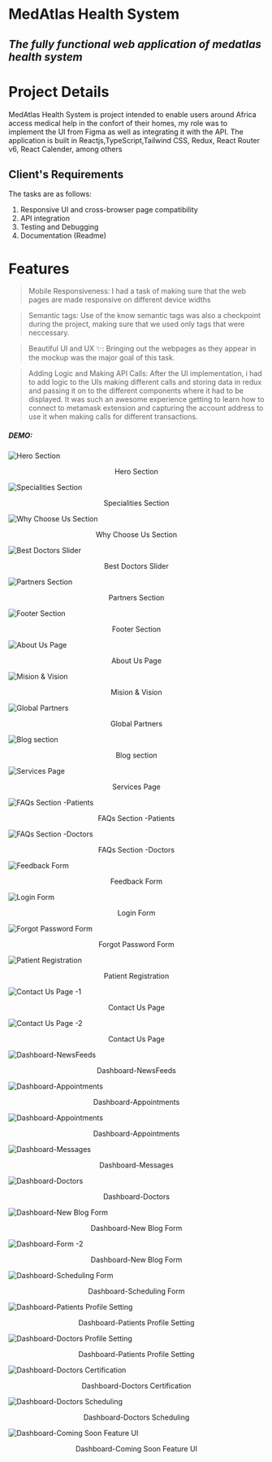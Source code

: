 # MedAtlas Health System

## _The fully functional web application of medatlas health system_

# Project Details

MedAtlas Health System is project intended to enable users around Africa access medical help in the confort of their homes, my role was to implement the UI from Figma as well as integrating it with the API.
The application is built in Reactjs,TypeScript,Tailwind CSS, Redux, React Router v6, React Calender, among others

## Client's Requirements

The tasks are as follows:

1. Responsive UI and cross-browser page compatibility
2. API integration
3. Testing and Debugging
4. Documentation (Readme)

# Features

> Mobile Responsiveness:
> I had a task of making sure that the web pages are made responsive on different device widths

> Semantic tags:
> Use of the know semantic tags was also a checkpoint during the project, making sure that we used only tags that were neccessary.

> Beautiful UI and UX ✨:
> Bringing out the webpages as they appear in the mockup was the major goal of this task.

> Adding Logic and Making API Calls:
> After the UI implementation, i had to add logic to the UIs making different calls and storing data in redux and passing it on to the different components where it had to be displayed. It was such an awesome experience getting to learn how to connect to metamask extension and capturing the account address to use it when making calls for different transactions.

##### DEMO:

![](src/assets/screenshorts/1.png?raw=true "Hero Section")

<p align="center">
  Hero Section
</p>

![](src/assets/screenshorts/2.png?raw=true "Specialities Section")

<p align="center" >
  Specialities Section
</p>

![](src/assets/screenshorts/3.png?raw=true "Why Choose Us Section")

<p align="center" >
  Why Choose Us Section
</p>

![](src/assets/screenshorts/4.png?raw=true "Best Doctors Slider")

<p align="center" >
  Best Doctors Slider
</p>

![](src/assets/screenshorts/5.png?raw=true "Partners Section")

<p align="center" >
  Partners Section
</p>

![](src/assets/screenshorts/6.png?raw=true "Footer Section")

<p align="center" >
  Footer Section
</p>

![](src/assets/screenshorts/7.png?raw=true "About Us Page")

<p align="center" >
  About Us Page
</p>

![](src/assets/screenshorts/8.png?raw=true "Mision & Vision")

<p align="center" >
  Mision & Vision
</p>

![](src/assets/screenshorts/9.png?raw=true "Global Partners")

<p align="center" >
  Global Partners
</p>

![](src/assets/screenshorts/10.png?raw=true "Blog section")

<p align="center" >
  Blog section
</p>

![](src/assets/screenshorts/11.png?raw=true "Services Page")

<p align="center" >
  Services Page
</p>

![](src/assets/screenshorts/12.png?raw=true "FAQs Section -Patients")

<p align="center" >
  FAQs Section -Patients
</p>

![](src/assets/screenshorts/13.png?raw=true "FAQs Section -Doctors")

<p align="center" >
  FAQs Section -Doctors
</p>

![](src/assets/screenshorts/14.png?raw=true "Feedback Form")

<p align="center" >
  Feedback Form
</p>

![](src/assets/screenshorts/16.png?raw=true "Login Form")

<p align="center" >
  Login Form
</p>

![](src/assets/screenshorts/15.png?raw=true "Forgot Password Form")

<p align="center" >
  Forgot Password Form
</p>

![](src/assets/screenshorts/17.png?raw=true "Patient Registration")

<p align="center" >
  Patient Registration
</p>

![](src/assets/screenshorts/19.png?raw=true "Contact Us Page -1")

<p align="center" >
  Contact Us Page
</p>

![](src/assets/screenshorts/20.png?raw=true "Contact Us Page -2")

<p align="center" >
  Contact Us Page
</p>

![](src/assets/screenshorts/21.png?raw=true "Dashboard-NewsFeeds")

<p align="center" >
  Dashboard-NewsFeeds
</p>

![](src/assets/screenshorts/22.png?raw=true "Dashboard-Appointments")

<p align="center" >
 Dashboard-Appointments
</p>

![](src/assets/screenshorts/23.png?raw=true "Dashboard-Appointments")

<p align="center" >
  Dashboard-Appointments
</p>

![](src/assets/screenshorts/25.png?raw=true "Dashboard-Messages")

<p align="center" >
  Dashboard-Messages
</p>

![](src/assets/screenshorts/26.png?raw=true "Dashboard-Doctors")

<p align="center" >
  Dashboard-Doctors
</p>

![](src/assets/screenshorts/27.png?raw=true "Dashboard-New Blog Form")

<p align="center" >
  Dashboard-New Blog Form
</p>

![](src/assets/screenshorts/28.png?raw=true "Dashboard-Form -2")

<p align="center" >
  Dashboard-New Blog Form
</p>

![](src/assets/screenshorts/29.png?raw=true "Dashboard-Scheduling Form")

<p align="center" >
  Dashboard-Scheduling Form
</p>

![](src/assets/screenshorts/30.png?raw=true "Dashboard-Patients Profile Setting")

<p align="center" >
  Dashboard-Patients Profile Setting
</p>

![](src/assets/screenshorts/31.png?raw=true "Dashboard-Doctors Profile Setting")

<p align="center" >
  Dashboard-Patients Profile Setting
</p>

![](src/assets/screenshorts/32.png?raw=true "Dashboard-Doctors Certification")

<p align="center" >
  Dashboard-Doctors Certification
</p>

![](src/assets/screenshorts/33.png?raw=true "Dashboard-Doctors Scheduling")

<p align="center" >
 Dashboard-Doctors Scheduling
</p>

![](src/assets/screenshorts/34.png?raw=true "Dashboard-Coming Soon Feature UI")

<p align="center" >
  Dashboard-Coming Soon Feature UI
</p>
